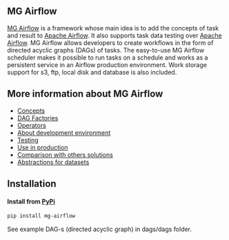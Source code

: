 ## MG Airflow

[MG Airflow](https://github.com/TinkoffCreditSystems/metadata-governance/tree/master/mg-airflow) is a framework whose main idea is to add the concepts of task and result to [Apache Airflow](https://airflow.apache.org/). It also supports task data testing over [Apache Airflow](https://airflow.apache.org/).
MG Airflow allows developers to create workflows in the form of directed acyclic graphs (DAGs) of tasks. The easy-to-use MG Airflow scheduler makes it possible to run tasks on a schedule and works as a persistent service in an Airflow production environment. 
Work storage support for s3, ftp, local disk and database is also included.

## More information about MG Airflow

* [Concepts](../tools/doc-site/docs/mg-airflow/concepts.md)
* [DAG Factories](../tools/doc-site/docs/mg-airflow/factories.md)
* [Operators](../tools/doc-site/docs/mg-airflow/operators.md)
* [About development environment](../tools/doc-site/docs/mg-airflow/development.md)
* [Testing](../tools/doc-site/docs/mg-airflow/testing.md)
* [Use in production](../tools/doc-site/docs/mg-airflow/production.md)
* [Comparison with others solutions](../tools/doc-site/docs/mg-airflow/comparison.md)
* [Abstractions for datasets](../tools/doc-site/docs/mg-airflow/datasets.md)

## Installation

#### Install from [PyPi](https://pypi.org/project/mg-airflow/)

```bash
pip install mg-airflow
```

See example DAG-s (directed acyclic graph) in dags/dags folder.
